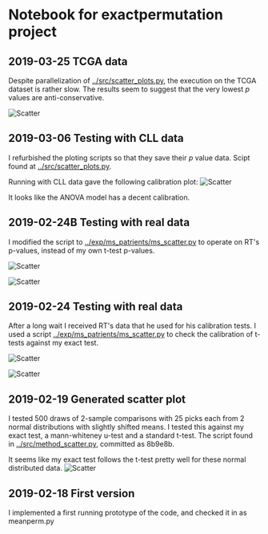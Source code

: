# Notebook for exactpermutation project

## 2019-03-25 TCGA data

Despite parallelization of [../src/scatter_plots.py](../src/scatter_plots.py), the execution on the TCGA dataset is rather slow. The results seem to suggest that the very lowest $p$ values are anti-conservative.

![Scatter](./img/tcga_loglog_calibration.png "Calibration plot")


## 2019-03-06 Testing with CLL data

I refurbished the ploting scripts so that they save their $p$ value data. Scipt found at  [../src/scatter_plots.py](../src/scatter_plots.py).

Running with CLL data gave the following calibration plot:
![Scatter](./img/cll_loglog_calibration.png "Calibration plot")

It looks like the ANOVA model has a decent calibration.

## 2019-02-24B Testing with real data

I modified the script to  [../exp/ms_patrients/ms_scatter.py](../exp/ms_patrients/ms_scatter.py) to operate on RT's p-values, instead of my own t-test p-values.

![Scatter](./img/loglog_anova_calibration.png "Calibration plot")

![Scatter](./img/4meth_calibration.png "Scatter plot")

## 2019-02-24 Testing with real data

After a long wait I received RT's data that he used for his calibration tests. I used a script [../exp/ms_patrients/ms_scatter.py](../exp/ms_patrients/ms_scatter.py) to check the calibration of t-tests against my exact test.

![Scatter](./img/loglog_calibration.png "Calibration plot")

![Scatter](./img/3meth_calibration.png "Scatter plot")



## 2019-02-19 Generated scatter plot

I tested 500 draws of 2-sample comparisons with 25 picks each from 2 normal distributions with slightly
shifted means. I tested this against my exact test, a mann-whiteney u-test and a standard t-test. The script
found in
[../src/method_scatter.py](../src/method_scatter.py), committed as 8b9e8b.


It seems like my exact test follows the t-test pretty well for these normal distributed data.
![Scatter](./img/method_scatter.png "Scatter plot")


## 2019-02-18 First version
I implemented a first running prototype of the code, and checked it in as meanperm.py
